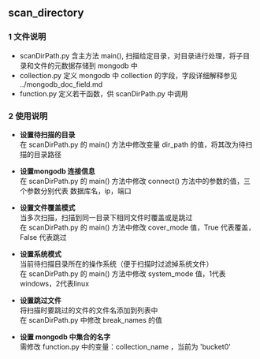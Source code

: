 ##  scan_directory  
### 1 文件说明  
* scanDirPath.py  含主方法 main(), 扫描给定目录，对目录进行处理，将子目录和文件的元数据存储到 mongodb 中  
* collection.py   定义 mongodb 中 collection 的字段，字段详细解释参见 ../mongodb_doc_field.md
* function.py     定义若干函数，供 scanDirPath.py 中调用  

### 2 使用说明  
* **设置待扫描的目录**  
 在 scanDirPath.py 的 main() 方法中修改变量 dir_path 的值，将其改为待扫描的目录路径  
 
* **设置mongodb 连接信息**  
 在 scanDirPath.py 的 main() 方法中修改 connect() 方法中的参数的值，三个参数分别代表 数据库名，ip，端口
 
* **设置文件覆盖模式**  
 当多次扫描，扫描到同一目录下相同文件时覆盖或是跳过  
 在 scanDirPath.py 的 main() 方法中修改 cover_mode 值，True 代表覆盖，False 代表跳过  
 
* **设置系统模式**  
 当前待扫描目录所在的操作系统（便于扫描时过滤掉系统文件）  
 在 scanDirPath.py 的 main() 方法中修改 system_mode 值，1代表windows，2代表linux  
 
* **设置跳过文件**  
 将扫描时要跳过的文件的文件名添加到列表中  
 在 scanDirPath.py 中修改 break_names 的值  
 
* **设置 mongodb 中集合的名字**  
 需修改 function.py 中的变量：collection_name ，当前为 'bucket0' 
 
